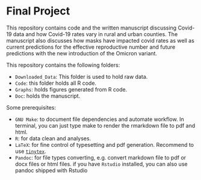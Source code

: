 # Final Project

This repository contains code and the written manuscript discussing Covid-19 data and how Covid-19 rates vary in rural and urban counties. The manuscript also discusses how masks have impacted covid rates as well as current predictions for the effective reproductive number and future predictions with the new introduction of the Omicron variant. 

This repository contains the following folders:

- `Downloaded_Data`: This folder is used to hold raw data.
- `Code`: this folder holds all R code.
- `Graphs`: holds figures generated from R code.
- `Doc`: holds the manuscript.

Some prerequisites:

- `GNU Make`: to document file dependencies and automate workflow. In terminal, you can just type make to render the rmarkdown file to pdf and html.
- `R`: for data clean and analyses.
- `LaTeX`: for fine control of typesetting and pdf generation. Recommend to use [`tinytex`](https://yihui.org/tinytex/).
- `Pandoc`: for file types converting, e.g. convert markdown file to pdf or docx files or html files.
if you have `Rstudio`  installed, you can also use pandoc shipped with Rstudio